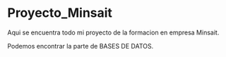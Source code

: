 # Proyecto_Minsait
Aqui se encuentra todo mi proyecto de la formacion en empresa Minsait. 

Podemos encontrar la parte de BASES DE DATOS. 
